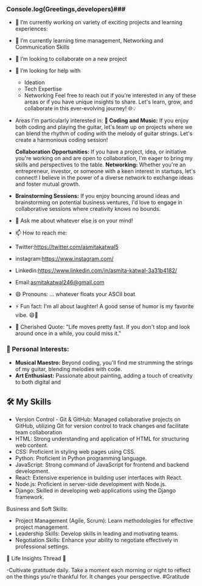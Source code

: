 ### Console.log(Greetings,developers)###




- 🔭 I’m currently working on variety of exciting projects and learning experiences:
- 🌱 I’m currently learning time management, Networking and Communication Skills
- 👯 I’m looking to collaborate on a new project
  
- 🤔 I’m looking for help with 
  - Ideation
  - Tech Expertise
  - Networking
   Feel free to reach out if you're interested in any of these areas or if you have unique insights to share. Let's learn, grow, and collaborate in this ever-evolving
    journey! 🌐💡

- Areas I'm particularly interested in:
  **🎸 Coding and Music:** If you enjoy both coding and playing the guitar, let's team up on projects where we can blend the rhythm of coding with the melody of guitar 
       strings. Let's create a harmonious 
       coding session!
   
    **Collaboration Opportunities:** If you have a project, idea, or initiative you're working on and are open to collaboration, I'm eager to bring my skills and 
    perspectives to the table.
     **Networking:** Whether you're an entrepreneur, investor, or someone with a keen interest in startups, let's connect! I believe in the power of a diverse network to 
      exchange ideas and foster mutual 
       growth.
- **Brainstorming Sessions:** If you enjoy bouncing around ideas and brainstorming on potential business ventures, I'd love to engage in collaborative sessions where creativity knows no bounds.

- 💬 Ask me about whatever else is on your mind!
- 📫 How to reach me:
-  Twitter:https://twitter.com/asmitakatwal5
-   instagram:https://www.instagram.com/
-   Linkedin:https://www.linkedin.com/in/asmita-katwal-3a31b4182/
-   Email:asmitakatwal246@gmail.com
- 😄 Pronouns: ... whatever floats your ASCII boat
- ⚡ Fun fact:  I'm all about laughter! A good sense of humor is my favorite vibe. 😄🌈
- 📜 Cherished Quote: "Life moves pretty fast. If you don't stop and look around once in a while, you could miss it."


### 🚀 Personal Interests:

- **Musical Maestro:** Beyond coding, you'll find me strumming the strings of my guitar, blending melodies with code.
- **Art Enthusiast:** Passionate about painting, adding a touch of creativity to both digital and


## 🛠️ My Skills

- Version Control - Git & GitHub:
      Managed collaborative projects on GitHub, utilizing Git for version control to track changes and facilitate team collaboration
-  HTML: 
      Strong understanding and application of HTML for structuring web content.   
 - CSS:
     Proficient in styling web pages using CSS.
- Python:
      Proficient in Python programming language.  
- JavaScript:
      Strong command of JavaScript for frontend and backend development.
- React:
      Extensive experience in building user interfaces with React.
- Node.js:
     Proficient in server-side development with Node.js.
- Django:
     Skilled in developing web applications using the Django framework.


 Business and Soft Skills:
 
- Project Management (Agile, Scrum):
Learn methodologies for effective project management.
- Leadership Skills:
Develop skills in leading and motivating teams.
- Negotiation Skills:
Enhance your ability to negotiate effectively in professional settings.



 🌟 Life Insights Thread 🌟

  -Cultivate gratitude daily. Take a moment each morning or night to reflect on the things you're thankful for. It changes your perspective. #Gratitude











   
   


